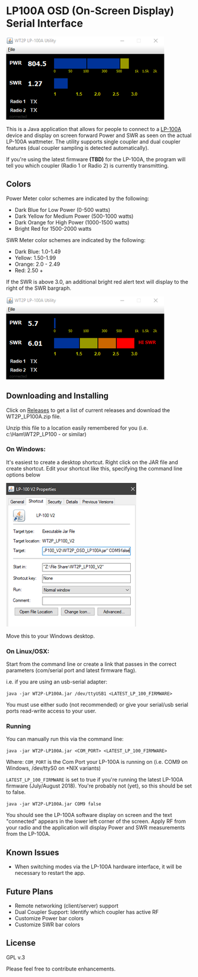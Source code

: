 # LP100A OSD (On-Screen Display) Serial Interface

![](img/meter_mid_power.png)

This is a Java application that allows for people to connect to a [LP-100A](http://www.telepostinc.com/lp100.html) device and display on screen forward Power and SWR as seen on the actual LP-100A wattmeter. The utility supports single coupler and dual coupler features (dual coupler sampling is detected automatically).

If you're using the latest firmware **(TBD)** for the LP-100A, the program will tell you which coupler (Radio 1 or Radio 2) is currently transmitting.

## Colors

Power Meter color schemes are indicated by the following:
 * Dark Blue for Low Power (0-500 watts)
 * Dark Yellow for Medium Power (500-1000 watts)
 * Dark Orange for High Power (1000-1500 watts)
 * Bright Red for 1500-2000 watts

SWR Meter color schemes are indicated by the following:
* Dark Blue: 1.0-1.49
* Yellow: 1.50-1.99
* Orange: 2.0 - 2.49
* Red: 2.50 +

If the SWR is above 3.0, an additional bright red alert text will display to the right of the SWR bargraph.

![High SWR](img/meter_hi_swr.png)

## Downloading and Installing

Click on [Releases](https://github.com/chibondking/wt2p_lp100a/releases) to get a list of current releases and download the WT2P_LP100A.zip file.

Unzip this file to a location easily remembered for you (i.e. c:\Ham\WT2P_LP100 - or similar)

### On Windows:

It's easiest to create a desktop shortcut. Right click on the JAR file and create shortcut. Edit your shortcut like this, specifying the command line options below

![](img/windows_shortcut.png)

Move this to your Windows desktop.

### On Linux/OSX:

Start from the command line or create a link that passes in the correct parameters (com/serial port and latest firmware flag).

i.e. if you are using an usb-serial adapter:

`java -jar WT2P-LP100A.jar /dev/ttyUSB1 <LATEST_LP_100_FIRMWARE>`

You must use either sudo (not recommended) or give your serial/usb serial ports read-write access to your user.

### Running

You can manually run this via the command line:

`java -jar WT2P-LP100A.jar <COM_PORT> <LATEST_LP_100_FIRMWARE>`

Where:
`COM_PORT` is the Com Port your LP-100A is running on (i.e. COM9 on Windows, /dev/ttyS0 on *NIX variants)

`LATEST_LP_100_FIRMWARE`  is set to true if you're running the latest LP-100A firmware (July/August 2018). You're probably not (yet), so this should be set to false.

`java -jar WT2P-LP100A.jar COM9 false`

You should see the LP-100A software display on screen and the text "connected" appears in the lower left corner of the screen. Apply RF from your radio and the application will display Power and SWR measurements from the LP-100A.

## Known Issues

* When switching modes via the LP-100A hardware interface, it will be necessary to restart the app.

## Future Plans

* Remote networking (client/server) support
* Dual Coupler Support: Identify which coupler has active RF
* Customize Power bar colors
* Customize SWR bar colors

## License
GPL v.3

Please feel free to contribute enhancements.